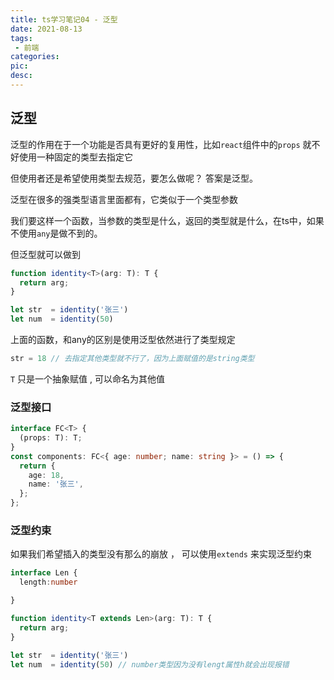 ```yaml
---
title: ts学习笔记04 - 泛型
date: 2021-08-13
tags:
 - 前端
categories: 
pic: 
desc: 
---
```


## 泛型

泛型的作用在于一个功能是否具有更好的复用性，比如`react`组件中的`props` 就不好使用一种固定的类型去指定它

但使用者还是希望使用类型去规范，要怎么做呢？ 答案是泛型。 

泛型在很多的强类型语言里面都有，它类似于一个类型参数



我们要这样一个函数，当参数的类型是什么，返回的类型就是什么，在ts中，如果不使用`any`是做不到的。

但泛型就可以做到

```ts
function identity<T>(arg: T): T {
  return arg;
}

let str  = identity('张三')
let num  = identity(50)
```

上面的函数，和any的区别是使用泛型依然进行了类型规定

```js
str = 18 // 去指定其他类型就不行了，因为上面赋值的是string类型
```
`T` 只是一个抽象赋值 , 可以命名为其他值

### 泛型接口

```ts
interface FC<T> {
  (props: T): T;
}
const components: FC<{ age: number; name: string }> = () => {
  return {
    age: 18,
    name: '张三',
  };
};
```


### 泛型约束

如果我们希望插入的类型没有那么的崩放  ， 可以使用`extends` 来实现泛型约束


```ts
interface Len {
  length:number

}

function identity<T extends Len>(arg: T): T {
  return arg;
}

let str  = identity('张三')
let num  = identity(50) // number类型因为没有lengt属性h就会出现报错
```


